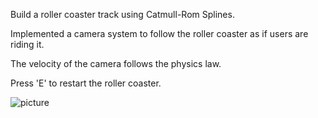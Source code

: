 Build a roller coaster track using Catmull-Rom Splines.

Implemented a camera system to follow the roller coaster as if users are riding it.

The velocity of the camera follows the physics law.

Press 'E' to restart the roller coaster.


![picture](https://user-images.githubusercontent.com/46160641/199194554-e4aa86ba-6f38-413b-819a-620318ce73ba.png)
